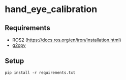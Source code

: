 # hand_eye_calibration

## Requirements
* ROS2 (https://docs.ros.org/en/iron/Installation.html)
* [g2opy](#g2opy)

## Setup
```
pip install -r requirements.txt
```